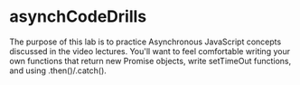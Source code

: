# asynchCodeDrills
The purpose of this lab is to practice Asynchronous JavaScript concepts discussed in the video lectures. You'll want to feel comfortable writing your own functions that return new Promise objects, write setTimeOut functions, and using .then()/.catch().
